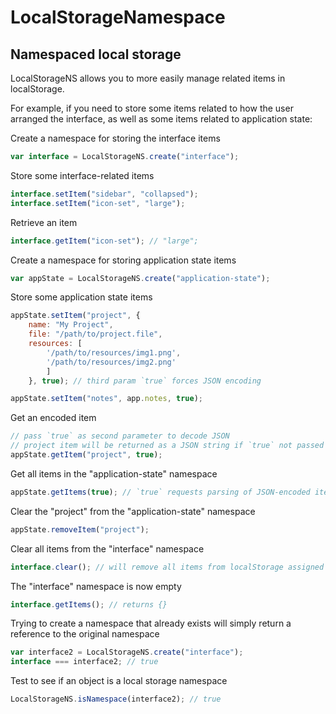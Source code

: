 # LocalStorageNamespace

## Namespaced local storage

LocalStorageNS allows you to more easily manage related items in localStorage.

For example, if you need to store some items related to how the user arranged 
the interface, as well as some items related to application state:

Create a namespace for storing the interface items
```javascript
var interface = LocalStorageNS.create("interface");
```
Store some interface-related items
```javascript
interface.setItem("sidebar", "collapsed");
interface.setItem("icon-set", "large");
```
Retrieve an item
```javascript
interface.getItem("icon-set"); // "large";
```
Create a namespace for storing application state items
```javascript
var appState = LocalStorageNS.create("application-state");
```
Store some application state items
```javascript
appState.setItem("project", {
	name: "My Project",
	file: "/path/to/project.file",
	resources: [
		'/path/to/resources/img1.png',
		'/path/to/resources/img2.png'
		]
	}, true); // third param `true` forces JSON encoding

appState.setItem("notes", app.notes, true);
```
Get an encoded item
```javascript
// pass `true` as second parameter to decode JSON
// project item will be returned as a JSON string if `true` not passed as second param
appState.getItem("project", true);
```
Get all items in the "application-state" namespace
```javascript
appState.getItems(true); // `true` requests parsing of JSON-encoded items
```
Clear the "project" from the "application-state" namespace
```javascript
appState.removeItem("project");
```
Clear all items from the "interface" namespace
```javascript
interface.clear(); // will remove all items from localStorage assigned to this namespace
```
The "interface" namespace is now empty
```javascript
interface.getItems(); // returns {}
```
Trying to create a namespace that already exists will simply return a reference to the original namespace
```javascript
var interface2 = LocalStorageNS.create("interface");
interface === interface2; // true
```
Test to see if an object is a local storage namespace
```javascript
LocalStorageNS.isNamespace(interface2); // true
```



